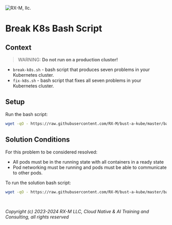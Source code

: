 ![RX-M, llc.](https://rx-m.com/rxm-cnc.svg)

# Break K8s Bash Script


## Context

> WARNING: **Do not run on a production cluster!**

- `break-k8s.sh` - bash script that produces seven problems in your Kubernetes cluster.
- `fix-k8s.sh` - bash script that fixes all seven problems in your Kubernetes cluster.

## Setup

Run the bash script:

```bash
wget -qO - https://raw.githubusercontent.com/RX-M/bust-a-kube/master/bash-script-break-k8s/break-k8s.sh | sh
```


## Solution Conditions

For this problem to be considered resolved:

- All pods must be in the running state with all containers in a ready state
- Pod networking must be running and pods must be able to communicate to other pods.

To run the solution bash script:

```bash
wget -qO - https://raw.githubusercontent.com/RX-M/bust-a-kube/master/bash-script-break-k8s/fix-k8s.sh | sh
```


<br>

_Copyright (c) 2023-2024 RX-M LLC, Cloud Native & AI Training and Consulting, all rights reserved_